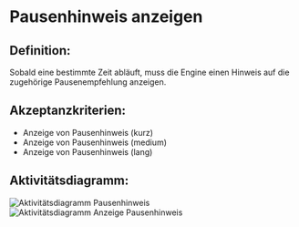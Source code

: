 # Pausenhinweis anzeigen


## Definition:

Sobald eine bestimmte Zeit abläuft, muss die Engine einen Hinweis auf die zugehörige Pausenempfehlung anzeigen.

## Akzeptanzkriterien:

- Anzeige von Pausenhinweis (kurz)
- Anzeige von Pausenhinweis (medium)
- Anzeige von Pausenhinweis (lang)

## Aktivitätsdiagramm:
![Aktivitätsdiagramm Pausenhinweis](imageEngineOverallTimeSpentNotification.png)
![Aktivitätsdiagramm Anzeige Pausenhinweis](imageEngineAnzeigePausenhinweisAktivitätsdiagramm.png)